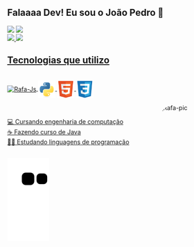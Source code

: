 ## Falaaaa Dev! Eu sou o João Pedro 👋
<div> 
  <a href="https://www.instagram.com/joao.palazzolli/" target="_blank"><img src="https://img.shields.io/badge/-Instagram-%23E4405F?style=for-the-badge&logo=instagram&logoColor=white" target="_blank"></a>
  <a href="https://www.linkedin.com/in/joaopedropalazzolli/" target="_blank"><img src="https://img.shields.io/badge/-LinkedIn-%230077B5?style=for-the-badge&logo=linkedin&logoColor=white" target="_blank"></a> 
  </div>
  
<div align="left">
  <a href="https://github.com/JoaoPalazzolli">
  <img height="180em" src="https://github-readme-stats.vercel.app/api?username=joaopalazzolli&show_icons=true&theme=tokyonight&include_all_commits=true&count_private=true"/>
  <img height="180em" src="https://github-readme-stats.vercel.app/api/top-langs/?username=joaopalazzolli&layout=compact&langs_count=7&theme=tokyonight"/>
</div>

  ## Tecnologias que utilizo
  
<div style="display: inline_block"><br>
  <img align="center" alt="Rafa-Js" height="40" width="40" src="https://cdn-icons-png.flaticon.com/512/226/226777.png">
  <img align="center" alt="Rafa-Python" height="40" width="40" src="https://raw.githubusercontent.com/devicons/devicon/master/icons/python/python-original.svg">
  <img align="center" alt="Rafa-HTML" height="40" width="40" src="https://raw.githubusercontent.com/devicons/devicon/master/icons/html5/html5-original.svg">
  <img align="center" alt="Rafa-CSS" height="40" width="40" src="https://raw.githubusercontent.com/devicons/devicon/master/icons/css3/css3-original.svg">
  
  <img align="right" alt="Rafa-pic" height="150" width="160" style="border-radius:50px;" src="https://media.discordapp.net/attachments/722615924225474570/1024493231460860024/unknown.png"> <br>
 
 💻 Cursando engenharia de computação <br>
 ☕ Fazendo curso de Java <br>
 👨‍💻 Estudando linguagens de programação
</div>
  
  ##
 
 ![Snake animation](https://github.com/joaopalazzolli/joaopalazzolli/blob/output/github-contribution-grid-snake.svg)
  

